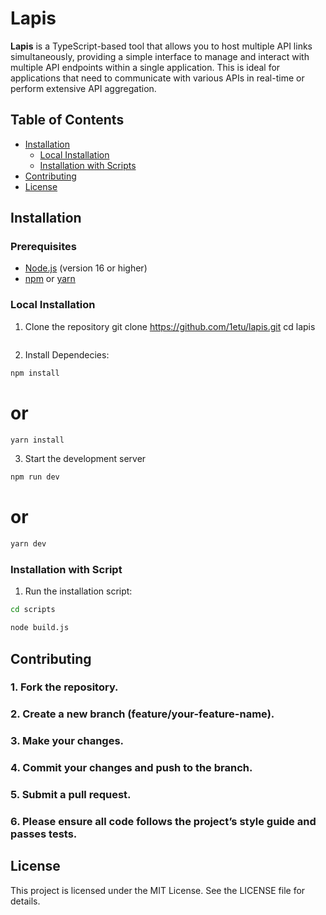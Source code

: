 # Lapis

**Lapis** is a TypeScript-based tool that allows you to host multiple API links simultaneously, providing a simple interface to manage and interact with multiple API endpoints within a single application. This is ideal for applications that need to communicate with various APIs in real-time or perform extensive API aggregation.

## Table of Contents

- [Installation](#installation)
  - [Local Installation](#local-installation)
  - [Installation with Scripts](#installation-with-scripts)
- [Contributing](#contributing)
- [License](#license)

## Installation

### Prerequisites
- [Node.js](https://nodejs.org/) (version 16 or higher)
- [npm](https://www.npmjs.com/) or [yarn](https://yarnpkg.com/)

### Local Installation

1. Clone the repository
   git clone https://github.com/1etu/lapis.git
   cd lapis
   ```

2. Install Dependecies:
```bash
npm install
```
# or
```bash
yarn install
```

3. Start the development server
```bash
npm run dev
```
# or
```bash
yarn dev
```

### Installation with Script

1. Run the installation script:

```bash
cd scripts
```

```bash
node build.js
```

## Contributing

### 1. Fork the repository.
### 2. Create a new branch (feature/your-feature-name).
### 3. Make your changes.
### 4. Commit your changes and push to the branch.
### 5. Submit a pull request.
### 6. Please ensure all code follows the project’s style guide and passes tests.

## License

This project is licensed under the MIT License. See the LICENSE file for details.
